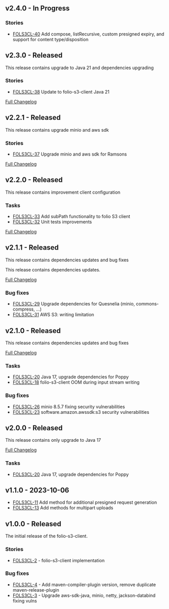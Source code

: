 ## v2.4.0 - In Progress

### Stories
* [FOLS3CL-40](https://folio-org.atlassian.net/browse/FOLS3CL-40) Add compose, listRecursive, custom presigned expiry, and support for content type/disposition

## v2.3.0 - Released
This release contains upgrade to Java 21 and dependencies upgrading

### Stories
* [FOLS3CL-38](https://issues.folio.org/browse/FOLS3CL-38) Update to folio-s3-client Java 21

[Full Changelog](https://github.com/folio-org/folio-s3-client/compare/v2.2.1...v2.3.0)

## v2.2.1 - Released
This release contains upgrade minio and aws sdk

### Stories
* [FOLS3CL-37](https://issues.folio.org/browse/FOLS3CL-37) Upgrade minio and aws sdk for Ramsons

[Full Changelog](https://github.com/folio-org/folio-s3-client/compare/v2.2.0...v2.2.1)

## v2.2.0 - Released
This release contains improvement client configuration

### Tasks
* [FOLS3CL-33](https://issues.folio.org/browse/FOLS3CL-33) Add subPath functionality to folio S3 client
* [FOLS3CL-32](https://issues.folio.org/browse/FOLS3CL-32) Unit tests improvements

[Full Changelog](https://github.com/folio-org/folio-s3-client/compare/v2.1.1...v2.2.0)

## v2.1.1 - Released
This release contains dependencies updates and bug fixes

This release contains dependencies updates.

[Full Changelog](https://github.com/folio-org/folio-s3-client/compare/v2.1.0...v2.1.1)

### Bug fixes
* [FOLS3CL-29](https://folio-org.atlassian.net/browse/FOLS3CL-29) Upgrade dependencies for Quesnelia (minio, commons-compress, …)
* [FOLS3CL-31](https://folio-org.atlassian.net/browse/FOLS3CL-21) AWS S3: writing limitation

## v2.1.0 - Released
This release contains dependencies updates and bug fixes

[Full Changelog](https://github.com/folio-org/folio-s3-client/compare/v2.0.0...v2.1.0)

### Tasks
* [FOLS3CL-20](https://issues.folio.org/browse/FOLS3CL-20) Java 17, upgrade dependencies for Poppy
* [FOLS3CL-18](https://issues.folio.org/browse/FOLS3CL-18) folio-s3-client OOM during input stream writing

### Bug fixes
* [FOLS3CL-26](https://issues.folio.org/browse/FOLS3CL-26) minio 8.5.7 fixing security vulnerabilities
* [FOLS3CL-23](https://issues.folio.org/browse/FOLS3CL-23) software.amazon.awssdk:s3 security vulnerabilities

## v2.0.0 - Released
This release contains only upgrade to Java 17

[Full Changelog](https://github.com/folio-org/folio-s3-client/compare/v1.1.0...v2.0.0)

### Tasks
* [FOLS3CL-20](https://issues.folio.org/browse/FOLS3CL-20) Java 17, upgrade dependencies for Poppy

## v1.1.0 - 2023-10-06
* [FOLS3CL-11](https://issues.folio.org/browse/FOLS3CL-11) Add method for additional presigned request generation
* [FOLS3CL-13](https://issues.folio.org/browse/FOLS3CL-13) Add methods for multipart uploads

## v1.0.0 - Released
The initial release of the folio-s3-client.

### Stories
* [FOLS3CL-2](https://issues.folio.org/browse/FOLS3CL-2) - folio-s3-client implementation

### Bug fixes
* [FOLS3CL-4](https://issues.folio.org/browse/FOLS3CL-4) - Add maven-compiler-plugin version, remove duplicate maven-release-plugin
* [FOLS3CL-3](https://issues.folio.org/browse/FOLS3CL-3) - Upgrade aws-sdk-java, minio, netty, jackson-databind fixing vulns
